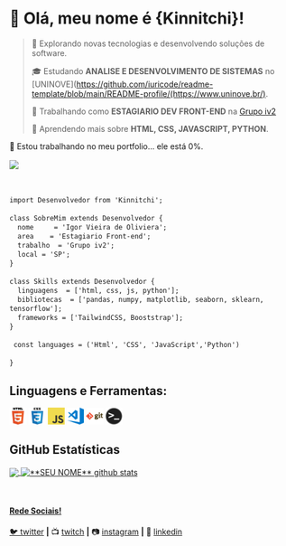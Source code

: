 # 💜 Olá, meu nome é {Kinnitchi}!

>
> 🤔  Explorando novas tecnologias e desenvolvendo soluções de software.
>
> 🎓  Estudando **ANALISE E DESENVOLVIMENTO DE SISTEMAS** no [UNINOVE](https://github.com/iuricode/readme-template/blob/main/README-profile/(https://www.uninove.br/).
>
> 💼  Trabalhando como **ESTAGIARIO DEV FRONT-END** na [Grupo iv2](https://github.com/iuricode/readme-template/blob/main/README-profile/(https://iv2.com.br/))
>
> 🌱  Aprendendo mais sobre **HTML, CSS, JAVASCRIPT, PYTHON**.




🔭 Estou trabalhando no meu portfolio... ele está 0%.




<img align="center" width="600" src="https://i2.wp.com/allhtaccess.info/wp-content/uploads/2018/03/programming.gif?fit=1281%2C716&ssl=1" />

```


import Desenvolvedor from 'Kinnitchi';

class SobreMim extends Desenvolvedor {
  nome     = 'Igor Vieira de Oliviera';
  area    = 'Estagiario Front-end';
  trabalho  = 'Grupo iv2';
  local = 'SP';
}

class Skills extends Desenvolvedor {
  linguagens  = ['html, css, js, python'];
  bibliotecas  = ['pandas, numpy, matplotlib, seaborn, sklearn, tensorflow'];
  frameworks = ['TailwindCSS, Booststrap'];
}
 
 const languages = ('Html', 'CSS', 'JavaScript','Python') 

}
```

## **Linguagens e Ferramentas:**  



<code><img height="30" src="https://raw.githubusercontent.com/github/explore/80688e429a7d4ef2fca1e82350fe8e3517d3494d/topics/html/html.png"></code>
<code><img height="30" src="https://raw.githubusercontent.com/github/explore/80688e429a7d4ef2fca1e82350fe8e3517d3494d/topics/css/css.png"></code>
<code><img height="30" src="https://raw.githubusercontent.com/github/explore/80688e429a7d4ef2fca1e82350fe8e3517d3494d/topics/javascript/javascript.png"></code>
<code><img height="30" src="https://raw.githubusercontent.com/github/explore/80688e429a7d4ef2fca1e82350fe8e3517d3494d/topics/visual-studio-code/visual-studio-code.png"></code>
<code><img height="30" src="https://raw.githubusercontent.com/github/explore/80688e429a7d4ef2fca1e82350fe8e3517d3494d/topics/git/git.png"></code>
<code><img height="30" src="https://raw.githubusercontent.com/github/explore/80688e429a7d4ef2fca1e82350fe8e3517d3494d/topics/terminal/terminal.png"></code>




## **GitHub Estatísticas**

<a href="https://github.com/Kinnitchi">
  <img align="center" src="https://github-readme-stats.vercel.app/api/top-langs/?username=kinnitchi&theme=dark&hide_langs_below=1" />
</a>

<a href="https://github.com/Kinnitchi">
 <img align="center" src="https://github-readme-stats.vercel.app/api?username=Kinnitchi&show_icons=true&theme=dark&line_height=27" alt="**SEU NOME** github stats"/>



[twitter]: https://twitter.com/kinnitchi
[twitch]: https://www.twitch.tv/kinnitchi
[instagram]: https://www.instagram.com/kinnitchi
[linkedin]: https://www.linkedin.com/in/kinnitchi
<br>

#### Rede Sociais!


🐦 [twitter][twitter] **|** 
📺 [twitch][twitch] **|** 
📷 [instagram][instagram] **|** 
👔 [linkedin][linkedin]



